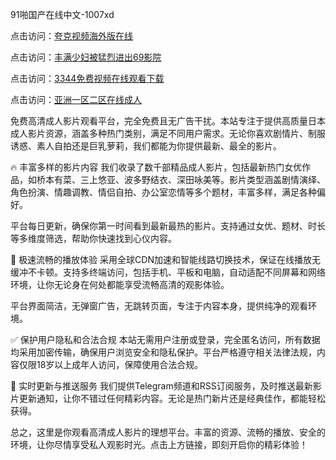 91啪国产在线中文-1007xd

点击访问：<a href="https://heiliaowt0d7p.pages.dev/">夸克视频海外版在线</a>

点击访问：<a href="https://heiliao2dmwwy.pages.dev/">丰满少妇被猛烈进出69影院</a>

点击访问：<a href="https://heiliaoxwd5i8.pages.dev/">3344免费视频在线观看下载</a>

点击访问：<a href="https://heiliaoll4qsx.pages.dev/">亚洲一区二区在线成人</a>

免费高清成人影片观看平台，完全免费且无广告干扰。本站专注于提供高质量日本成人影片资源，涵盖多种热门类别，满足不同用户需求。无论你喜欢剧情片、制服诱惑、素人自拍还是巨乳萝莉，我们都能为你提供最新、最全的影片。

🔥 丰富多样的影片内容 我们收录了数千部精品成人影片，包括最新热门女优作品，如桥本有菜、三上悠亚、波多野结衣、深田咏美等。影片类型涵盖剧情演绎、角色扮演、情趣调教、情侣自拍、办公室恋情等多个题材，丰富多样，满足各种偏好。

平台每日更新，确保你第一时间看到最新最热的影片。支持通过女优、题材、时长等多维度筛选，帮助你快速找到心仪内容。

🚀 极速流畅的播放体验 采用全球CDN加速和智能线路切换技术，保证在线播放无缓冲不卡顿。支持多终端访问，包括手机、平板和电脑，自动适配不同屏幕和网络环境，让你无论身在何处都能享受流畅高清的观影体验。

平台界面简洁，无弹窗广告，无跳转页面，专注于内容本身，提供纯净的观看环境。

✅ 保护用户隐私和合法合规 本站无需用户注册或登录，完全匿名访问，所有数据均采用加密传输，确保用户浏览安全和隐私保护。平台严格遵守相关法律法规，内容仅限18岁以上成年人访问，保障使用合法合规。

📅 实时更新与推送服务 我们提供Telegram频道和RSS订阅服务，及时推送最新影片更新通知，让你不错过任何精彩内容。无论是热门新片还是经典佳作，都能轻松获得。

总之，这里是你观看高清成人影片的理想平台。丰富的资源、流畅的播放、安全的环境，让你尽情享受私人观影时光。点击上方链接，即刻开启你的精彩体验！

<span style="display:none;">[Canonical link]( https://github.com/xd783/riben12319 ）</span>
